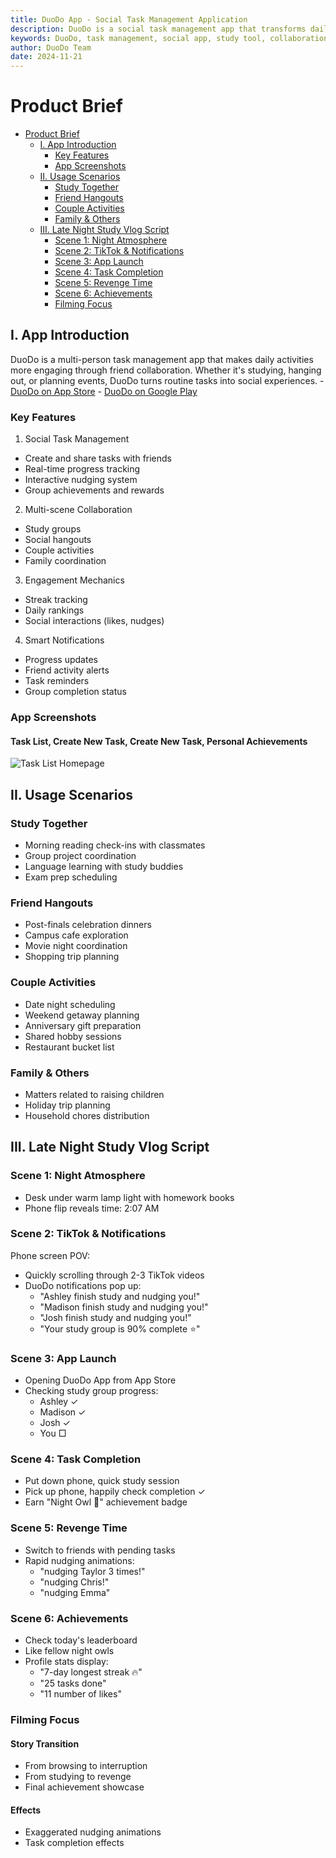 ```yaml
---
title: DuoDo App - Social Task Management Application
description: DuoDo is a social task management app that transforms daily activities into engaging experiences through friend collaboration, perfect for studying, socializing, and event planning.
keywords: DuoDo, task management, social app, study tool, collaboration software, time management, social tasks, study groups
author: DuoDo Team
date: 2024-11-21
---
```


# Product Brief
- [Product Brief](#product-brief)
  - [I. App Introduction](#i-app-introduction)
    - [Key Features](#key-features)
    - [App Screenshots](#app-screenshots)
  - [II. Usage Scenarios](#ii-usage-scenarios)
    - [Study Together](#study-together)
    - [Friend Hangouts](#friend-hangouts)
    - [Couple Activities](#couple-activities)
    - [Family & Others](#family--others)
  - [III. Late Night Study Vlog Script](#iii-late-night-study-vlog-script)
    - [Scene 1: Night Atmosphere](#scene-1-night-atmosphere)
    - [Scene 2: TikTok & Notifications](#scene-2-tiktok--notifications)
    - [Scene 3: App Launch](#scene-3-app-launch)
    - [Scene 4: Task Completion](#scene-4-task-completion)
    - [Scene 5: Revenge Time](#scene-5-revenge-time)
    - [Scene 6: Achievements](#scene-6-achievements)
    - [Filming Focus](#filming-focus)

## I. App Introduction
DuoDo is a multi-person task management app that makes daily activities more engaging through friend collaboration. Whether it's studying, hanging out, or planning events, DuoDo turns routine tasks into social experiences.
    - [DuoDo on App Store](https://play.google.com/store/apps/details?id=com.ppzzzzzzzzzzzz.duodo)
    - [DuoDo on Google Play](https://play.google.com/store/apps/details?id=com.ppzzzzzzzzzzzz.duodo)
 
### Key Features
1. Social Task Management
* Create and share tasks with friends
* Real-time progress tracking
* Interactive nudging system
* Group achievements and rewards

2. Multi-scene Collaboration  
* Study groups
* Social hangouts
* Couple activities
* Family coordination

3. Engagement Mechanics
* Streak tracking
* Daily rankings
* Social interactions (likes, nudges)

4. Smart Notifications
* Progress updates
* Friend activity alerts
* Task reminders
* Group completion status

### App Screenshots

#### Task List, Create New Task, Create New Task, Personal Achievements
![Task List Homepage](https://image-qiniu.jellow.site/FtziX_GUCzJAagBu1-9Y_heSK4w1.png)

## II. Usage Scenarios

### Study Together
* Morning reading check-ins with classmates
* Group project coordination
* Language learning with study buddies
* Exam prep scheduling

### Friend Hangouts
* Post-finals celebration dinners
* Campus cafe exploration
* Movie night coordination
* Shopping trip planning

### Couple Activities
* Date night scheduling
* Weekend getaway planning
* Anniversary gift preparation
* Shared hobby sessions
* Restaurant bucket list

### Family & Others
* Matters related to raising children
* Holiday trip planning
* Household chores distribution

## III. Late Night Study Vlog Script

### Scene 1: Night Atmosphere
* Desk under warm lamp light with homework books
* Phone flip reveals time: 2:07 AM

### Scene 2: TikTok & Notifications
Phone screen POV:
* Quickly scrolling through 2-3 TikTok videos
* DuoDo notifications pop up:
  - "Ashley finish study and nudging you!"
  - "Madison finish study and nudging you!"
  - "Josh finish study and nudging you!"
  - "Your study group is 90% complete ⭐️"

### Scene 3: App Launch
* Opening DuoDo App from App Store
* Checking study group progress:
  - Ashley ✓ 
  - Madison ✓ 
  - Josh ✓
  - You □ 

### Scene 4: Task Completion
* Put down phone, quick study session
* Pick up phone, happily check completion ✓
* Earn "Night Owl 🦉" achievement badge

### Scene 5: Revenge Time
* Switch to friends with pending tasks
* Rapid nudging animations:
  - "nudging Taylor 3 times!"
  - "nudging Chris!"
  - "nudging Emma"

### Scene 6: Achievements
* Check today's leaderboard
* Like fellow night owls
* Profile stats display:
  - "7-day longest streak 🔥"
  - "25 tasks done"
  - "11 number of likes"

### Filming Focus
#### Story Transition
* From browsing to interruption
* From studying to revenge
* Final achievement showcase

#### Effects
* Exaggerated nudging animations
* Task completion effects
